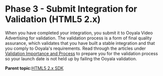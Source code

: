 # Phase 3 - Submit Integration for Validation \(HTML5 2.x\)

When you have completed your integration, you submit it to Ooyala Video Advertising for validation. The validation process is a form of final quality assurance, which validates that you have built a stable integration and that you comply to Ooyala's requirements. Read through the articles under [Validation Importance and Process](../../snippets/../ad_serving/dg/validation_importance_process.md) to prepare you for the validation process so your launch date is not held up by failing the Ooyala validation.

**Parent topic:**[HTML5 2.x SDK](../../../oadtech/ad_serving/dg/html5_2_diy_toolkit.md)


